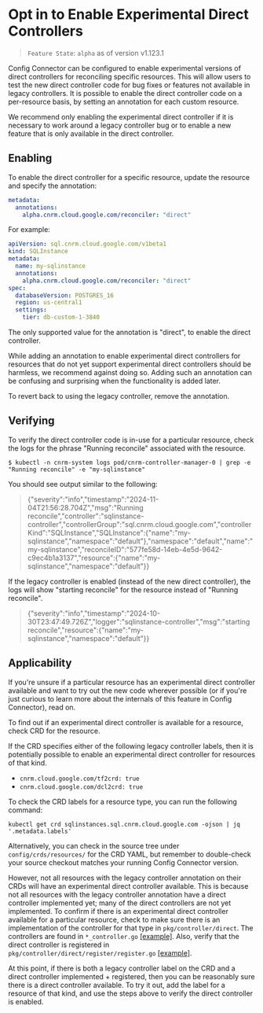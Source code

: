 # Opt in to Enable Experimental Direct Controllers

> `Feature State`: `alpha` as of version v1.123.1

Config Connector can be configured to enable experimental versions of direct
controllers for reconciling specific resources. This will allow users to test
the new direct controller code for bug fixes or features not available in
legacy controllers. It is possible to enable the direct controller code on a
per-resource basis, by setting an annotation for each custom resource.

We recommend only enabling the experimental direct controller if it is
necessary to work around a legacy controller bug or to enable a new feature that
is only available in the direct controller.


## Enabling

To enable the direct controller for a specific resource, update the resource and
specify the annotation:

```yaml
metadata:
  annotations:
    alpha.cnrm.cloud.google.com/reconciler: "direct"
```

For example:

```yaml
apiVersion: sql.cnrm.cloud.google.com/v1beta1
kind: SQLInstance
metadata:
  name: my-sqlinstance
  annotations:
    alpha.cnrm.cloud.google.com/reconciler: "direct"
spec:
  databaseVersion: POSTGRES_16
  region: us-central1
  settings:
    tier: db-custom-1-3840
```

The only supported value for the annotation is "direct", to enable the
direct controller.

While adding an annotation to enable experimental direct controllers for resources
that do not yet support experimental direct controllers should be harmless, we
recommend against doing so. Adding such an annotation can be confusing and
surprising when the functionality is added later.

To revert back to using the legacy controller, remove the annotation.


## Verifying

To verify the direct controller code is in-use for a particular resource,
check the logs for the phrase "Running reconcile" associated with the resource.

```
$ kubectl -n cnrm-system logs pod/cnrm-controller-manager-0 | grep -e "Running reconcile" -e "my-sqlinstance"
```

You should see output similar to the following:

> {"severity":"info","timestamp":"2024-11-04T21:56:28.704Z","msg":"Running reconcile","controller":"sqlinstance-controller","controllerGroup":"sql.cnrm.cloud.google.com","controllerKind":"SQLInstance","SQLInstance":{"name":"my-sqlinstance","namespace":"default"},"namespace":"default","name":"my-sqlinstance","reconcileID":"577fe58d-14eb-4e5d-9642-c9ec4b1a3137","resource":{"name":"my-sqlinstance","namespace":"default"}}

If the legacy controller is enabled (instead of the new direct controller), the
logs will show "starting reconcile" for the resource instead of "Running reconcile".

> {"severity":"info","timestamp":"2024-10-30T23:47:49.726Z","logger":"sqlinstance-controller","msg":"starting reconcile","resource":{"name":"my-sqlinstance","namespace":"default"}}


## Applicability

If you're unsure if a particular resource has an experimental direct controller
available and want to try out the new code wherever possible (or if you're just
curious to learn more about the internals of this feature in Config Connector),
read on.

To find out if an experimental direct controller is available for a resource,
check CRD for the resource.

If the CRD specifies either of the following legacy
controller labels, then it is potentially possible to enable an experimental
direct controller for resources of that kind.

* `cnrm.cloud.google.com/tf2crd: true`
* `cnrm.cloud.google.com/dcl2crd: true`

To check the CRD labels for a resource type, you can run the following command:
```
kubectl get crd sqlinstances.sql.cnrm.cloud.google.com -ojson | jq '.metadata.labels'
```

Alternatively, you can check in the source tree under `config/crds/resources/`
for the CRD YAML, but remember to double-check your source checkout matches
your running Config Connector version.

However, not all resources with the legacy controller annotation on their CRDs
will have an experimental direct controller available. This is because not all
resources with the legacy controller annotation have a direct controller
implemented yet; many of the direct controllers are not yet implemented. To
confirm if there is an experimental direct controller available for a
particular resource, check to make sure there is an implementation of the
controller for that type in `pkg/controller/direct`. The controllers are found
in `*_controller.go` [[example]](https://github.com/GoogleCloudPlatform/k8s-config-connector/blob/master/pkg/controller/direct/sql/sqlinstance_controller.go).
Also, verify that the direct controller is registered in `pkg/controller/direct/register/register.go`
[[example]](https://github.com/GoogleCloudPlatform/k8s-config-connector/blob/f485d486553f1fc939eb8e487ccabaf2f2f032ed/pkg/controller/direct/register/register.go#L43).

At this point, if there is both a legacy controller label on the CRD and a
direct controller implemented + registered, then you can be reasonably sure
there is a direct controller available. To try it out, add the label for a
resource of that kind, and use the steps above to verify the direct controller
is enabled.